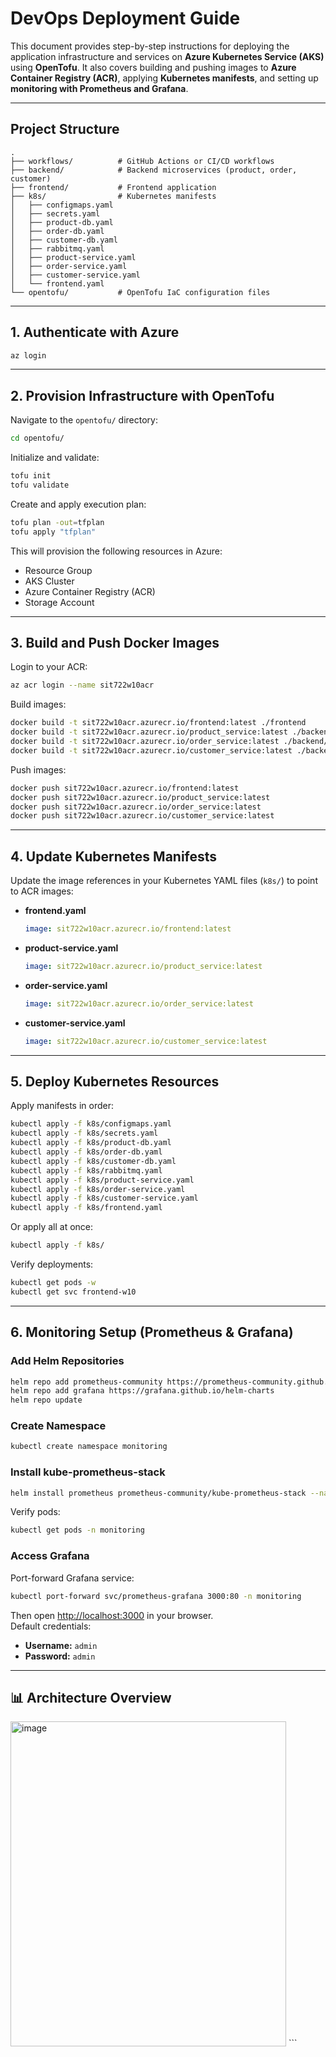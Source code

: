 # DevOps Deployment Guide

This document provides step-by-step instructions for deploying the application infrastructure and services on **Azure Kubernetes Service (AKS)** using **OpenTofu**. It also covers building and pushing images to **Azure Container Registry (ACR)**, applying **Kubernetes manifests**, and setting up **monitoring with Prometheus and Grafana**.

---

## Project Structure

```
.
├── workflows/          # GitHub Actions or CI/CD workflows
├── backend/            # Backend microservices (product, order, customer)
├── frontend/           # Frontend application
├── k8s/                # Kubernetes manifests
│   ├── configmaps.yaml
│   ├── secrets.yaml
│   ├── product-db.yaml
│   ├── order-db.yaml
│   ├── customer-db.yaml
│   ├── rabbitmq.yaml
│   ├── product-service.yaml
│   ├── order-service.yaml
│   ├── customer-service.yaml
│   └── frontend.yaml
└── opentofu/           # OpenTofu IaC configuration files
```

---

## 1. Authenticate with Azure
```bash
az login
```

---

## 2. Provision Infrastructure with OpenTofu
Navigate to the `opentofu/` directory:
```bash
cd opentofu/
```

Initialize and validate:
```bash
tofu init
tofu validate
```

Create and apply execution plan:
```bash
tofu plan -out=tfplan
tofu apply "tfplan"
```

This will provision the following resources in Azure:
- Resource Group
- AKS Cluster
- Azure Container Registry (ACR)
- Storage Account

---

## 3. Build and Push Docker Images
Login to your ACR:
```bash
az acr login --name sit722w10acr
```

Build images:
```bash
docker build -t sit722w10acr.azurecr.io/frontend:latest ./frontend
docker build -t sit722w10acr.azurecr.io/product_service:latest ./backend/product_service
docker build -t sit722w10acr.azurecr.io/order_service:latest ./backend/order_service
docker build -t sit722w10acr.azurecr.io/customer_service:latest ./backend/customer_service
```

Push images:
```bash
docker push sit722w10acr.azurecr.io/frontend:latest
docker push sit722w10acr.azurecr.io/product_service:latest
docker push sit722w10acr.azurecr.io/order_service:latest
docker push sit722w10acr.azurecr.io/customer_service:latest
```

---

## 4. Update Kubernetes Manifests
Update the image references in your Kubernetes YAML files (`k8s/`) to point to ACR images:

- **frontend.yaml**
  ```yaml
  image: sit722w10acr.azurecr.io/frontend:latest
  ```
- **product-service.yaml**
  ```yaml
  image: sit722w10acr.azurecr.io/product_service:latest
  ```
- **order-service.yaml**
  ```yaml
  image: sit722w10acr.azurecr.io/order_service:latest
  ```
- **customer-service.yaml**
  ```yaml
  image: sit722w10acr.azurecr.io/customer_service:latest
  ```

---

## 5. Deploy Kubernetes Resources
Apply manifests in order:

```bash
kubectl apply -f k8s/configmaps.yaml
kubectl apply -f k8s/secrets.yaml
kubectl apply -f k8s/product-db.yaml
kubectl apply -f k8s/order-db.yaml
kubectl apply -f k8s/customer-db.yaml
kubectl apply -f k8s/rabbitmq.yaml
kubectl apply -f k8s/product-service.yaml
kubectl apply -f k8s/order-service.yaml
kubectl apply -f k8s/customer-service.yaml
kubectl apply -f k8s/frontend.yaml
```

Or apply all at once:
```bash
kubectl apply -f k8s/
```

Verify deployments:
```bash
kubectl get pods -w
kubectl get svc frontend-w10
```

---

## 6. Monitoring Setup (Prometheus & Grafana)

### Add Helm Repositories
```bash
helm repo add prometheus-community https://prometheus-community.github.io/helm-charts
helm repo add grafana https://grafana.github.io/helm-charts
helm repo update
```

### Create Namespace
```bash
kubectl create namespace monitoring
```

### Install kube-prometheus-stack
```bash
helm install prometheus prometheus-community/kube-prometheus-stack --namespace monitoring
```

Verify pods:
```bash
kubectl get pods -n monitoring
```

### Access Grafana
Port-forward Grafana service:
```bash
kubectl port-forward svc/prometheus-grafana 3000:80 -n monitoring
```

Then open [http://localhost:3000](http://localhost:3000) in your browser.  
Default credentials:  
- **Username:** `admin`  
- **Password:** `admin`

---

## 📊 Architecture Overview

<img width="441" height="520" alt="image" src="https://github.com/user-attachments/assets/6e9548a7-ddd9-415d-ada8-384f1ceac834" />
```
